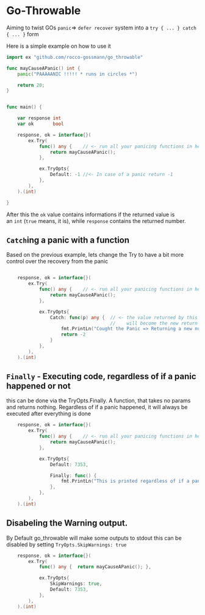 # Go-Throwable

Aiming to twist GOs `panic`=> `defer recover` system into a `try { ... } catch { ... }` form

Here is a simple example on how to use it
```go
import ex "github.com/rocco-gossmann/go_throwable"

func mayCauseAPanic() int {
    panic("PAAAAANIC !!!!! * runs in circles *")

    return 20;
}


func main() {

    var response int
    var ok       bool

    response, ok = interface{}(
        ex.Try( 
            func() any {    // <- run all your panicing functions in here
                return mayCauseAPanic(); 
            },

            ex.TryOpts{ 
                Default: -1 //<- In case of a panic return -1
            },  
        ),
    ).(int)

}
```
After this the `ok` value contains informations if the returned value is  
an `int`  (`true` means, it is),  while `response` contains the returned number.



## `Catch`ing a panic with a function 

Based on the previous example, lets change the Try to have a bit more control
over the recovery from the panic

```go

    response, ok = interface{}(
        ex.Try( 
            func() any {    // <- run all your panicing functions in here
                return mayCauseAPanic(); 
            },

            ex.TryOpts{ 
                Catch: func(p) any {  // <- the value returned by this function,
                                      //    will become the new return value
                    fmt.PrintLn("Cought the Panic => Returning a new number", p)
                    return -2
                } 
            },  
        ),
    ).(int)

```



## `Finally` - Executing code, regardless of if a panic happened or not
this can be done via the TryOpts.Finally. 
A function, that takes no params and returns nothing.
Regardless of if a panic happened, it will always be executed after everything
is done

```go
    response, ok = interface{}(
        ex.Try( 
            func() any {    // <- run all your panicing functions in here
                return mayCauseAPanic(); 
            },

            ex.TryOpts{ 
                Default: 7353,

                Finally: func() {
                    fmt.PrintLn("This is printed regardless of if a panic happened")
                },
            },  
        ),
    ).(int)
```


## Disabeling the Warning output.
By Default go_throwable will make some outputs to stdout this can be disabled
by setting `TryOpts.SkipWarnings: true`

```go
    response, ok = interface{}(
        ex.Try( 
            func() any {  return mayCauseAPanic(); },

            ex.TryOpts{ 
                SkipWarnings: true,
                Default: 7353,
            },  
        ),
    ).(int)
